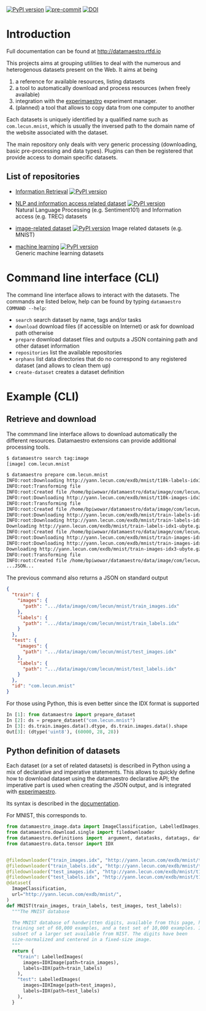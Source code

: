 [![PyPI version](https://badge.fury.io/py/datamaestro.svg)](https://badge.fury.io/py/datamaestro) [![pre-commit](https://img.shields.io/badge/pre--commit-enabled-brightgreen?logo=pre-commit&logoColor=white)](https://github.com/pre-commit/pre-commit) [![DOI](https://zenodo.org/badge/4573876.svg)](https://zenodo.org/badge/latestdoi/4573876)



# Introduction

Full documentation can be found at http://datamaestro.rtfd.io

This projects aims at grouping utilities to deal with the numerous and heterogenous datasets present on the Web. It aims
at being

1. a reference for available resources, listing datasets
1. a tool to automatically download and process resources (when freely available)
1. integration with the [experimaestro](http://experimaestro-python.rtfd.io/) experiment manager.
1. (planned) a tool that allows to copy data from one computer to another

Each datasets is uniquely identified by a qualified name such as `com.lecun.mnist`, which is usually the inversed path to the domain name of the website associated with the dataset.

The main repository only deals with very generic processing (downloading, basic pre-processing and data types). Plugins can then be registered that provide access to domain specific datasets.



## List of repositories

- [Information Retrieval](https://github.com/bpiwowar/experimaestro-ir) [![PyPI version](https://badge.fury.io/py/experimaestro-ir.svg)](https://badge.fury.io/py/experimaestro-ir)

- [NLP and information access related dataset](https://github.com/experimaestro/datamaestro_text) [![PyPI version](https://badge.fury.io/py/datamaestro-text.svg)](https://badge.fury.io/py/datamaestro-text) \
  Natural Language Processing (e.g. Sentiment101) and Information access (e.g. TREC) datasets
- [image-related dataset](https://github.com/experimaestro/datamaestro_image) [![PyPI version](https://badge.fury.io/py/datamaestro-image.svg)](https://badge.fury.io/py/datamaestro-image)
  Image related datasets (e.g. MNIST)

- [machine learning](https://github.com/experimaestro/datamaestro_ml) [![PyPI version](https://badge.fury.io/py/datamaestro-ml.svg)](https://badge.fury.io/py/datamaestro-ml)\
 Generic machine learning datasets


# Command line interface (CLI)


The command line interface allows to interact with the datasets. The commands are listed below, help can be found by typing `datamaestro COMMAND --help`:

- `search` search dataset by name, tags and/or tasks
- `download` download files (if accessible on Internet) or ask for download path otherwise
- `prepare` download dataset files and outputs a JSON containing path and other dataset information
- `repositories` list the available repositories
- `orphans` list data directories that do no correspond to any registered dataset (and allows to clean them up)
- `create-dataset` creates a dataset definition


# Example (CLI)

## Retrieve and download

The commmand line interface allows to download automatically the different resources. Datamaestro extensions can provide additional processing tools.

```bash
$ datamaestro search tag:image
[image] com.lecun.mnist

$ datamaestro prepare com.lecun.mnist
INFO:root:Downloading http://yann.lecun.com/exdb/mnist/t10k-labels-idx1-ubyte.gz into /home/bpiwowar/datamaestro/data/image/com/lecun/mnist/t10k-labels-idx1-ubyte
INFO:root:Transforming file
INFO:root:Created file /home/bpiwowar/datamaestro/data/image/com/lecun/mnist/t10k-labels-idx1-ubyte
INFO:root:Downloading http://yann.lecun.com/exdb/mnist/t10k-images-idx3-ubyte.gz into /home/bpiwowar/datamaestro/data/image/com/lecun/mnist/t10k-images-idx3-ubyte
INFO:root:Transforming file
INFO:root:Created file /home/bpiwowar/datamaestro/data/image/com/lecun/mnist/t10k-images-idx3-ubyte
INFO:root:Downloading http://yann.lecun.com/exdb/mnist/train-labels-idx1-ubyte.gz into /home/bpiwowar/datamaestro/data/image/com/lecun/mnist/train-labels-idx1-ubyte
INFO:root:Downloading http://yann.lecun.com/exdb/mnist/train-labels-idx1-ubyte.gz
Downloading http://yann.lecun.com/exdb/mnist/train-labels-idx1-ubyte.gz: 32.8kB [00:00, 92.1kB/s]                                                            INFO:root:Transforming file
INFO:root:Created file /home/bpiwowar/datamaestro/data/image/com/lecun/mnist/train-labels-idx1-ubyte
INFO:root:Downloading http://yann.lecun.com/exdb/mnist/train-images-idx3-ubyte.gz into /home/bpiwowar/datamaestro/data/image/com/lecun/mnist/train-images-idx3-ubyte
INFO:root:Downloading http://yann.lecun.com/exdb/mnist/train-images-idx3-ubyte.gz
Downloading http://yann.lecun.com/exdb/mnist/train-images-idx3-ubyte.gz: 9.92MB [00:00, 10.6MB/s]
INFO:root:Transforming file
INFO:root:Created file /home/bpiwowar/datamaestro/data/image/com/lecun/mnist/train-images-idx3-ubyte
...JSON...
```

The previous command also returns a JSON on standard output
```json
{
  "train": {
    "images": {
      "path": ".../data/image/com/lecun/mnist/train_images.idx"
    },
    "labels": {
      "path": ".../data/image/com/lecun/mnist/train_labels.idx"
    }
  },
  "test": {
    "images": {
      "path": ".../data/image/com/lecun/mnist/test_images.idx"
    },
    "labels": {
      "path": ".../data/image/com/lecun/mnist/test_labels.idx"
    }
  },
  "id": "com.lecun.mnist"
}
```

For those using Python, this is even better since the IDX format is supported

```python
In [1]: from datamaestro import prepare_dataset
In [2]: ds = prepare_dataset("com.lecun.mnist")
In [3]: ds.train.images.data().dtype, ds.train.images.data().shape
Out[3]: (dtype('uint8'), (60000, 28, 28))
```


## Python definition of datasets

Each dataset (or a set of related datasets) is described in Python using a mix of declarative
and imperative statements. This allows to quickly define how to download dataset using the
datamaestro declarative API; the imperative part is used when creating the JSON output,
and is integrated with [experimaestro](http://experimaestro.github.io/experimaestro-python).

Its syntax is described in the [documentation](http://experimaestro.github.io/datamaestro/).


For MNIST, this corresponds to.

```python
from datamaestro_image.data import ImageClassification, LabelledImages, Base, IDXImage
from datamaestro.download.single import filedownloader
from datamaestro.definitions import  argument, datatasks, datatags, dataset
from datamaestro.data.tensor import IDX


@filedownloader("train_images.idx", "http://yann.lecun.com/exdb/mnist/train-images-idx3-ubyte.gz")
@filedownloader("train_labels.idx", "http://yann.lecun.com/exdb/mnist/train-labels-idx1-ubyte.gz")
@filedownloader("test_images.idx", "http://yann.lecun.com/exdb/mnist/t10k-images-idx3-ubyte.gz")
@filedownloader("test_labels.idx", "http://yann.lecun.com/exdb/mnist/t10k-labels-idx1-ubyte.gz")
@dataset(
  ImageClassification,
  url="http://yann.lecun.com/exdb/mnist/",
)
def MNIST(train_images, train_labels, test_images, test_labels):
  """The MNIST database

  The MNIST database of handwritten digits, available from this page, has a
  training set of 60,000 examples, and a test set of 10,000 examples. It is a
  subset of a larger set available from NIST. The digits have been
  size-normalized and centered in a fixed-size image.
  """
  return {
    "train": LabelledImages(
      images=IDXImage(path=train_images),
      labels=IDX(path=train_labels)
    ),
    "test": LabelledImages(
      images=IDXImage(path=test_images),
      labels=IDX(path=test_labels)
    ),
  }
```

